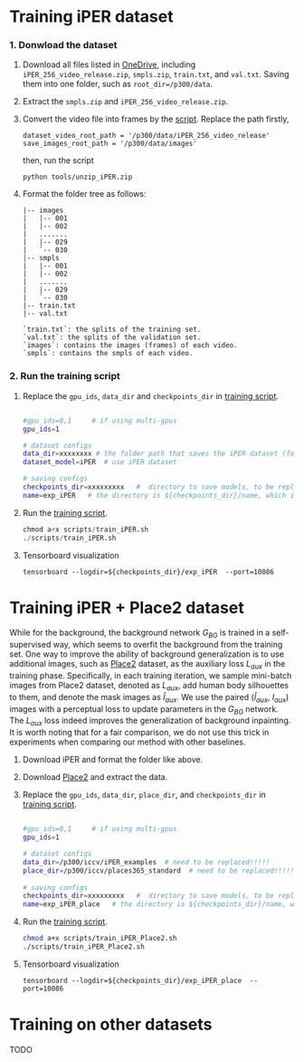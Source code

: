 # Training iPER dataset

### 1. Donwload the dataset

1. Download all files listed in [OneDrive](https://onedrive.live.com/?authkey=%21AJL_NAQMkdXGPlA&id=3705E349C336415F%2188052&cid=3705E349C336415F),
including `iPER_256_video_release.zip`, `smpls.zip`, `train.txt`, and `val.txt`.
Saving them into one folder, such as `root_dir=/p300/data`.

2. Extract the `smpls.zip` and `iPER_256_video_release.zip`.

3. Convert the video file into frames by the [script](../tools/unzip_iPER.py).
    Replace the path firstly,
    
   ```cbash
   dataset_video_root_path = '/p300/data/iPER_256_video_release'
   save_images_root_path = '/p300/data/images'
   ```
    then, run the script
    ```cbash
    python tools/unzip_iPER.zip
    ```
   
   
   
4. Format the folder tree as follows:
    ```ABAP
    |-- images
    |   |-- 001
    |   |-- 002
    |   .......
    |   |-- 029
    |   `-- 030
    |-- smpls
    |   |-- 001
    |   |-- 002
    |   .......
    |   |-- 029
    |   `-- 030
    |-- train.txt
    |-- val.txt
    
    `train.txt`: the splits of the training set.
    `val.txt`: the splits of the validation set.
    `images`: contains the images (frames) of each video.
    `smpls`: contains the smpls of each video.
    ```
    
    

### 2. Run the training script

1. Replace the `gpu_ids`, `data_dir` and `checkpoints_dir` in [training script](../scripts/train_iPER.sh).
    ```bash
    
    #gpu_ids=0,1     # if using multi-gpus
    gpu_ids=1
    
    # dataset configs
    data_dir=xxxxxxxx # the folder path that saves the iPER dataset (formated as above).
    dataset_model=iPER  # use iPER dataset
    
    # saving configs
    checkpoints_dir=xxxxxxxxx   #  directory to save models, to be replaced!!!!!
    name=exp_iPER   # the directory is ${checkpoints_dir}/name, which is used to save the checkpoints.
    
    ```

    
    
2. Run the [training script](../scripts/train_iPER.sh).
    ```python
    chmod a+x scripts/train_iPER.sh
    ./scripts/train_iPER.sh
    ```

    
    
3. Tensorboard visualization
    ```shell
    tensorboard --logdir=${checkpoints_dir}/exp_iPER  --port=10086
    ```
    
    

# Training iPER + Place2 dataset
While for the background, the background network $G_{BG}$ is trained in a
self-supervised way, which seems to overfit the background
from the training set. One way to improve the ability of background generalization is to use additional images, such as [Place2](http://places2.csail.mit.edu/download.html) dataset, as the auxiliary loss
$L_{aux}$ in the training phase. Specifically, in each training iteration,
we sample mini-batch images from Place2 dataset,
denoted as $L_{aux}$, add human body silhouettes to them, and
denote the mask images as $\hat{I}_{aux}$. We use the paired ($\hat{I}_{aux}$,
$I_{aux}$) images with a perceptual loss to update parameters in
the $G_{BG}$ network. The $L_{aux}$ loss indeed improves the generalization
of background inpainting. It is worth noting that for a fair comparison, we do not use this trick in experiments when comparing our method with other baselines.

1. Download iPER and format the folder like above.

2. Download [Place2](http://data.csail.mit.edu/places/places365/places365standard_easyformat.tar) and extract the data.

3. Replace the `gpu_ids`, `data_dir`, `place_dir`, and `checkpoints_dir` in [training script](../scripts/train_iPER.sh).
    ```bash
    
    #gpu_ids=0,1     # if using multi-gpus
    gpu_ids=1
    
    # dataset configs
    data_dir=/p300/iccv/iPER_examples  # need to be replaced!!!!!
    place_dir=/p300/iccv/places365_standard  # need to be replaced!!!!!
        
    # saving configs
    checkpoints_dir=xxxxxxxxx   #  directory to save models, to be replaced!!!!!
    name=exp_iPER_place   # the directory is ${checkpoints_dir}/name, which is used to save the checkpoints.
    
    ```

4. Run the [training script](../scripts/train_iPER_Place2.sh).
    ```bash
    chmod a+x scripts/train_iPER_Place2.sh
    ./scripts/train_iPER_Place2.sh
    ```

5. Tensorboard visualization
    ```shell
    tensorboard --logdir=${checkpoints_dir}/exp_iPER_place  --port=10086
    ```

# Training on other datasets
TODO

